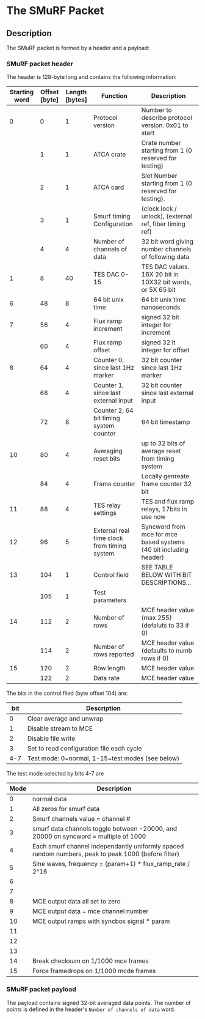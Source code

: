 # The SMuRF Packet

## Description

The SMuRF packet is formed by a header and a payload:

### SMuRF packet header

The header is 128-byte long and contains the following information:

| Starting word  | Offset [byte]     | Length [bytes]    | Function                                      | Description
|----------------|-------------------|-------------------|-----------------------------------------------|---------------------------
|        0       |       0           |         1         | Protocol version                              | Number to describe protocol version.  0x01 to start
|                |       1           |         1         | ATCA crate                                    | Crate number starting from 1 (0 reserved for testing)
|                |       2           |         1         | ATCA card                                     | Slot Number starting from 1 (0 reserved for testing).
|                |       3           |         1         | Smurf timing Configuration                    | (clock lock / unlock), (external ref, fiber timing ref)
|                |       4           |         4         | Number of channels of data                    | 32 bit word giving number channels of following data
|       1        |       8           |        40         | TES DAC 0-15                                  | TES DAC values. 16X 20 bit in 10X32 bit words, or 5X 65 bit
|       6        |      48           |         8         | 64 bit unix time                              | 64 bit unix time nanoseconds
|       7        |      56           |         4         | Flux ramp increment                           | signed 32 bit integer for increment
|                |      60           |         4         | Flux ramp offset                              | signed 32 it integer for offset
|       8        |      64           |         4         | Counter 0, since last 1Hz marker              | 32 bit counter since last 1Hz marker
|                |      68           |         4         | Counter 1, since last external input          | 32 bit counter since last external input
|                |      72           |         8         | Counter 2,  64 bit timing system counter      | 64 bit timestamp
|      10        |      80           |         4         | Averaging reset bits                          | up to 32 bits of average reset from timing system
|                |      84           |         4         | Frame counter                                 | Locally genreate frame counter 32 bit
|      11        |      88           |         4         | TES relay settings                            | TES and flux ramp relays, 17bits in use now
|      12        |      96           |         5         | External real time clock from timing system   | Syncword from mce for mce based systems (40 bit including header)
|      13        |     104           |         1         | Control field                                 | SEE TABLE BELOW WITH BIT DESCRIPTIONS...
|                |     105           |         1         | Test parameters                               |
|      14        |     112           |         2         | Number of rows                                | MCE header value (max 255)  (defaluts to 33 if 0)
|                |     114           |         2         | Number of rows reported                       | MCE header value (defaults to numb rows if 0)
|      15        |     120           |         2         | Row length                                    | MCE header value
|                |     122           |         2         | Data rate                                     | MCE header value

The bits in the control filed (byte offset 104) are:

|  bit  | Description
|-------|-------------------------------------------
|   0   | Clear average and unwrap
|   1   | Disable stream to MCE
|   2   | Disable file write
|   3   | Set to read configuration file each cycle
|  4-7  | Test mode:  0=normal, 1-15=test modes (see below)

The test mode selected by bits 4-7 are

| Mode   | Description
|--------|---------------------
|    0   | normal data
|    1   | All zeros for smurf data
|    2   | Smurf channels value = channel #
|    3   | smurf data channels toggle between -20000, and 20000 on syncword = multiple of 1000
|    4   | Each smurf channel independantly uniformly spaced random numbers, peak to peak 1000 (before filter)
|    5   | Sine waves, frequency = (param+1) * flux_ramp_rate / 2^16
|    6   |
|    7   |
|    8   | MCE output data all set to zero
|    9   | MCE output data = mce channel number
|   10   | MCE output ramps with syncbox signal * param
|   11   |
|   12   |
|   13   |
|   14   | Break checksum on 1/1000 mce frames
|   15   | Force framedrops  on 1/1000 mcde frames


### SMuRF packet payload

The payload contains signed 32-bit averaged data points. The number of points is defined in the header's `Number of channels of data` word.
